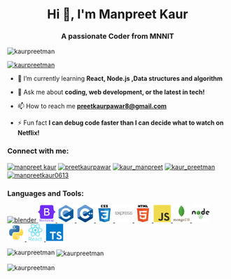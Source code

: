 <h1 align="center">Hi 👋, I'm Manpreet Kaur</h1>
<h3 align="center">A passionate Coder from MNNIT</h3>

<p align="left"> <img src="https://komarev.com/ghpvc/?username=kaurpreetman&label=Profile%20views&color=0e75b6&style=flat" alt="kaurpreetman" /> </p>

<p align="left"> <a href="https://github.com/ryo-ma/github-profile-trophy"><img src="https://github-profile-trophy.vercel.app/?username=kaurpreetman" alt="kaurpreetman" /></a> </p>

- 🌱 I’m currently learning **React, Node.js ,Data structures and algorithm**

- 💬 Ask me about **coding, web development, or the latest in tech!**

- 📫 How to reach me **preetkaurpawar8@gmail.com**

- ⚡ Fun fact **I can debug code faster than I can decide what to watch on Netflix!**

<h3 align="left">Connect with me:</h3>
<p align="left">
<a href="https://linkedin.com/in/manpreet kaur" target="blank"><img align="center" src="https://raw.githubusercontent.com/rahuldkjain/github-profile-readme-generator/master/src/images/icons/Social/linked-in-alt.svg" alt="manpreet kaur" height="30" width="40" /></a>
<a href="https://www.codechef.com/users/preetkaurpawar" target="blank"><img align="center" src="https://cdn.jsdelivr.net/npm/simple-icons@3.1.0/icons/codechef.svg" alt="preetkaurpawar" height="30" width="40" /></a>
<a href="https://codeforces.com/profile/kaur_manpreet" target="blank"><img align="center" src="https://raw.githubusercontent.com/rahuldkjain/github-profile-readme-generator/master/src/images/icons/Social/codeforces.svg" alt="kaur_manpreet" height="30" width="40" /></a>
<a href="https://www.leetcode.com/kaur_preetman" target="blank"><img align="center" src="https://raw.githubusercontent.com/rahuldkjain/github-profile-readme-generator/master/src/images/icons/Social/leet-code.svg" alt="kaur_preetman" height="30" width="40" /></a>
<a href="https://discord.gg/manpreetkaur0613" target="blank"><img align="center" src="https://raw.githubusercontent.com/rahuldkjain/github-profile-readme-generator/master/src/images/icons/Social/discord.svg" alt="manpreetkaur0613" height="30" width="40" /></a>
</p>

<h3 align="left">Languages and Tools:</h3>
<p align="left"> <a href="https://www.blender.org/" target="_blank" rel="noreferrer"> <img src="https://download.blender.org/branding/community/blender_community_badge_white.svg" alt="blender" width="40" height="40"/> </a> <a href="https://getbootstrap.com" target="_blank" rel="noreferrer"> <img src="https://raw.githubusercontent.com/devicons/devicon/master/icons/bootstrap/bootstrap-plain-wordmark.svg" alt="bootstrap" width="40" height="40"/> </a> <a href="https://www.cprogramming.com/" target="_blank" rel="noreferrer"> <img src="https://raw.githubusercontent.com/devicons/devicon/master/icons/c/c-original.svg" alt="c" width="40" height="40"/> </a> <a href="https://www.w3schools.com/cpp/" target="_blank" rel="noreferrer"> <img src="https://raw.githubusercontent.com/devicons/devicon/master/icons/cplusplus/cplusplus-original.svg" alt="cplusplus" width="40" height="40"/> </a> <a href="https://www.w3schools.com/css/" target="_blank" rel="noreferrer"> <img src="https://raw.githubusercontent.com/devicons/devicon/master/icons/css3/css3-original-wordmark.svg" alt="css3" width="40" height="40"/> </a> <a href="https://expressjs.com" target="_blank" rel="noreferrer"> <img src="https://raw.githubusercontent.com/devicons/devicon/master/icons/express/express-original-wordmark.svg" alt="express" width="40" height="40"/> </a> <a href="https://www.w3.org/html/" target="_blank" rel="noreferrer"> <img src="https://raw.githubusercontent.com/devicons/devicon/master/icons/html5/html5-original-wordmark.svg" alt="html5" width="40" height="40"/> </a> <a href="https://developer.mozilla.org/en-US/docs/Web/JavaScript" target="_blank" rel="noreferrer"> <img src="https://raw.githubusercontent.com/devicons/devicon/master/icons/javascript/javascript-original.svg" alt="javascript" width="40" height="40"/> </a> <a href="https://www.mongodb.com/" target="_blank" rel="noreferrer"> <img src="https://raw.githubusercontent.com/devicons/devicon/master/icons/mongodb/mongodb-original-wordmark.svg" alt="mongodb" width="40" height="40"/> </a> <a href="https://nodejs.org" target="_blank" rel="noreferrer"> <img src="https://raw.githubusercontent.com/devicons/devicon/master/icons/nodejs/nodejs-original-wordmark.svg" alt="nodejs" width="40" height="40"/> </a> <a href="https://www.python.org" target="_blank" rel="noreferrer"> <img src="https://raw.githubusercontent.com/devicons/devicon/master/icons/python/python-original.svg" alt="python" width="40" height="40"/> </a> <a href="https://reactjs.org/" target="_blank" rel="noreferrer"> <img src="https://raw.githubusercontent.com/devicons/devicon/master/icons/react/react-original-wordmark.svg" alt="react" width="40" height="40"/> </a> <a href="https://www.typescriptlang.org/" target="_blank" rel="noreferrer"> <img src="https://raw.githubusercontent.com/devicons/devicon/master/icons/typescript/typescript-original.svg" alt="typescript" width="40" height="40"/> </a> </p>

<p><img align="left" src="https://github-readme-stats.vercel.app/api/top-langs?username=kaurpreetman&show_icons=true&locale=en&layout=compact" alt="kaurpreetman" /></p>

<p>&nbsp;<img align="center" src="https://github-readme-stats.vercel.app/api?username=kaurpreetman&show_icons=true&locale=en" alt="kaurpreetman" /></p>

<p><img align="center" src="https://github-readme-streak-stats.herokuapp.com/?user=kaurpreetman&" alt="kaurpreetman" /></p>

